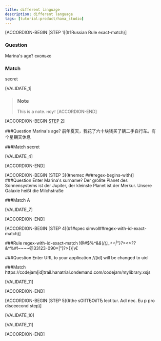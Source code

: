 ```yaml
---
title: different language
description: different language
tags: [tutorial:product/hana_studio]
---
```


[ACCORDION-BEGIN [STEP 1](#1Russian Rule exact-match)]

### Question
Marina's age? сколько
### Match
secret

[VALIDATE_1]

>### Note
>This is a note.  ноут
[ACCORDION-END] 

[ACCORDION-BEGIN [STEP 2](#1#kitai#Ruleregex-substring)]

###Question
Marina's age?  前年夏天，我花了六十块钱买了辆二手自行车。有个星期天休息

###Match
secret

[VALIDATE_4]

[ACCORDION-END] 

[ACCORDION-BEGIN [STEP 3](#nemec ###regex-begins-with)]
###Question
Enter Marina's surname? Der größte Planet des Sonnensystems ist der Jupiter, der kleinste Planet ist der Merkur. Unsere Galaxie heißt die Milchstraße

###Match
A

[VALIDATE_7]

[ACCORDION-END] 

[ACCORDION-BEGIN [STEP 4](#1#spec simvol##regex-with-id-exact-match)]

###Rule
regex-with-id-exact-match !@#$%^&*&*(*(()_++|"}?><>??*&^%#!~~~~@33123-090=|"]?>{}|\\€


###Question
Enter URL to your application //[id] will be changed to uid

###Match
https://codejam[id]trail.hanatrial.ondemand.com/codejam/mylibrary.xsjs

[VALIDATE_11]

[ACCORDION-END] 

[ACCORDION-BEGIN [STEP 5](#the sОїПЂОїПЂ lectitur. Adl nec. Eu p pro disceecond step)]

[VALIDATE_10]

[VALIDATE_11]

[ACCORDION-END] 

